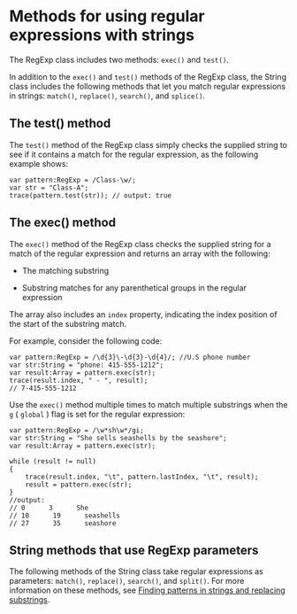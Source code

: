# Methods for using regular expressions with strings

<div>

The RegExp class includes two methods:
`exec()` and
`test()`.

In addition to the `exec()` and
`test()` methods of the RegExp class, the
String class includes the following methods that let you match regular
expressions in strings: `match()`,
`replace()`,
`search()`, and
`splice()`.

</div>

<div>

## The test() method

<div>

The `test()` method of the RegExp class
simply checks the supplied string to see if it contains a match for the
regular expression, as the following example shows:

    var pattern:RegExp = /Class-\w/;
    var str = "Class-A";
    trace(pattern.test(str)); // output: true

</div>

</div>

<div>

## The exec() method

<div>

The `exec()` method of the RegExp class
checks the supplied string for a match of the regular expression and
returns an array with the following:

- The matching substring

- Substring matches for any parenthetical groups in the regular
  expression

The array also includes an `index`
property, indicating the index position of the start of the substring
match.

For example, consider the following code:

    var pattern:RegExp = /\d{3}\-\d{3}-\d{4}/; //U.S phone number
    var str:String = "phone: 415-555-1212";
    var result:Array = pattern.exec(str);
    trace(result.index, " - ", result);
    // 7-415-555-1212

Use the `exec()` method multiple times to
match multiple substrings when the `g` (
`global` ) flag is set for the regular
expression:

    var pattern:RegExp = /\w*sh\w*/gi;
    var str:String = "She sells seashells by the seashore";
    var result:Array = pattern.exec(str);

    while (result != null)
    {
        trace(result.index, "\t", pattern.lastIndex, "\t", result);
        result = pattern.exec(str);
    }
    //output:
    // 0      3      She
    // 10      19      seashells
    // 27      35      seashore

</div>

</div>

<div>

## String methods that use RegExp parameters

<div>

The following methods of the String class take regular expressions as
parameters: `match()`,
`replace()`,
`search()`, and
`split()`. For more information on these
methods, see [Finding patterns in strings and replacing substrings](../02-working-with-strings/finding-substrings-and-patterns-in-strings.md).

</div>

</div>
